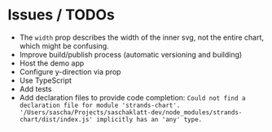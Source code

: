 # Issues / TODOs

- The `width` prop describes the width of the inner svg, not the entire chart, which might be confusing.
- Improve build/publish process (automatic versioning and building)
- Host the demo app
- Configure y-direction via prop
- Use TypeScript
- Add tests
- Add declaration files to provide code completion: `Could not find a declaration file for module 'strands-chart'. '/Users/sascha/Projects/saschaklatt-dev/node_modules/strands-chart/dist/index.js' implicitly has an 'any' type.`
